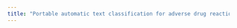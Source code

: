 ```yaml
---
title: "Portable automatic text classification for adverse drug reaction detection via multi-corpus training"
---
```

<Link to publication>
